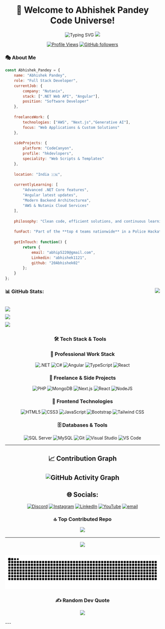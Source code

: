 <div align="center">
  
# 🚀 Welcome to Abhishek Pandey Code Universe! 

<img src="https://readme-typing-svg.herokuapp.com?font=Fira+Code&size=30&pause=1000&color=36BCF7&center=true&vCenter=true&width=700&lines=Full+Stack+Developer+%F0%9F%9A%80;Expert+in+HTML+CSS+Javascript+%F0%9F%94%A7;React+Frontend+Developer+%E2%9A%A1;Always+Building+%F0%9F%8F%97%EF%B8%8F" alt="Typing SVG" />

<img src="https://user-images.githubusercontent.com/74038190/225813708-98b745f2-7d22-48cf-9150-083f1b00d6c9.gif" width="500">

[![Profile Views](https://komarev.com/ghpvc/?username=20Abhishek02&color=blueviolet&style=for-the-badge)](https://github.com/20Abhishek02)
[![GitHub followers](https://img.shields.io/github/followers/20Abhishek02?style=for-the-badge&color=blue)](https://github.com/b)

</div>

### 🎭 About Me

```javascript
const Abhishek_Pandey = {
    name: "Abhishek Pandey",
    role: "Full Stack Developer",
    currentJob: {
        company: "Nutanix",
        stack: [".NET Web API", "Angular"],
        position: "Software Developer"
    },
    
    freelanceWork: {
        technologies: ["AWS", "Next.js","Generative AI"],
        focus: "Web Applications & Custom Solutions"
    },
    
    sideProjects: {
        platform: "CodeCanyon",
        profile: "hkdevlopers",
        speciality: "Web Scripts & Templates"
    },
    
    location: "India 🇮🇳",
    
    currentlyLearning: [
        "Advanced .NET Core features",
        "Angular latest updates",
        "Modern Backend Architecturea",
        "AWS & Nutanix Cloud Services"
    ],
    
    philosophy: "Clean code, efficient solutions, and continuous learning!",
    
    funFact: "Part of the **top 4 teams nationwide** in a Police Hackathon and awarded **“Innovator of the Year 2023”** at CU.",
    
    getInTouch: function() {
        return {
            email: "abhip5220@gmail.com",
            Linkedin: "abhishek1121",
            github: "20Abhishek02"
        };
    }
};
```
###

<img align="right" height="165" src="https://i.imgflip.com/a0htel.gif"  />

### 📊 GitHub Stats:

![](https://github-readme-stats.vercel.app/api?username=20Abhishek02&theme=swift&hide_border=false&include_all_commits=false&count_private=false)<br/>
![](https://nirzak-streak-stats.vercel.app/?user=20Abhishek02&theme=swift&hide_border=false)<br/>
![](https://github-readme-stats.vercel.app/api/top-langs/?username=20Abhishek02&theme=swift&hide_border=false&include_all_commits=false&count_private=false&layout=compact)
---
<div align="center">
  
### **🛠️ Tech Stack & Tools**

### 💼 Professional Work Stack
![.NET](https://img.shields.io/badge/.NET-5C2D91?style=for-the-badge&logo=.net&logoColor=white)
![C#](https://img.shields.io/badge/C%23-239120?style=for-the-badge&logo=c-sharp&logoColor=white)
![Angular](https://img.shields.io/badge/Angular-DD0031?style=for-the-badge&logo=angular&logoColor=white)
![TypeScript](https://img.shields.io/badge/TypeScript-007ACC?style=for-the-badge&logo=typescript&logoColor=white)
![React](https://img.shields.io/badge/react-%2320232a.svg?style=for-the-badge&logo=react&logoColor=%2361DAFB)

### 🚀 Freelance & Side Projects
![PHP](https://img.shields.io/badge/PHP-777BB4?style=for-the-badge&logo=php&logoColor=white)
![MongoDB](https://img.shields.io/badge/MongoDB-%234ea94b.svg?style=for-the-badge&logo=mongodb&logoColor=white) 
![Next.js](https://img.shields.io/badge/Next.js-000000?style=for-the-badge&logo=next.js&logoColor=white)
![React](https://img.shields.io/badge/React-20232A?style=for-the-badge&logo=react&logoColor=61DAFB)
![NodeJS](https://img.shields.io/badge/node.js-6DA55F?style=for-the-badge&logo=node.js&logoColor=white) 

### 🎨 Frontend Technologies
![HTML5](https://img.shields.io/badge/HTML5-E34F26?style=for-the-badge&logo=html5&logoColor=white)
![CSS3](https://img.shields.io/badge/CSS3-1572B6?style=for-the-badge&logo=css3&logoColor=white)
![JavaScript](https://img.shields.io/badge/JavaScript-F7DF1E?style=for-the-badge&logo=javascript&logoColor=black)
![Bootstrap](https://img.shields.io/badge/Bootstrap-563D7C?style=for-the-badge&logo=bootstrap&logoColor=white)
![Tailwind CSS](https://img.shields.io/badge/Tailwind_CSS-38B2AC?style=for-the-badge&logo=tailwind-css&logoColor=white)

### 🗄️ Databases & Tools
![SQL Server](https://img.shields.io/badge/Microsoft_SQL_Server-CC2927?style=for-the-badge&logo=microsoft-sql-server&logoColor=white)
![MySQL](https://img.shields.io/badge/MySQL-00000F?style=for-the-badge&logo=mysql&logoColor=white)
![Git](https://img.shields.io/badge/Git-F05032?style=for-the-badge&logo=git&logoColor=white)
![Visual Studio](https://img.shields.io/badge/Visual_Studio-5C2D91?style=for-the-badge&logo=visual%20studio&logoColor=white)
![VS Code](https://img.shields.io/badge/VS_Code-007ACC?style=for-the-badge&logo=visual-studio-code&logoColor=white)

</div>

---

<div align="center">
  
## 📈 Contribution Graph

![GitHub Activity Graph](https://github-readme-activity-graph.vercel.app/graph?username=20Abhishek02&theme=tokyo-night&hide_border=true)
---
## 🌐 Socials:
[![Discord](https://img.shields.io/badge/Discord-%237289DA.svg?logo=discord&logoColor=white)](https://discord.gg/https://discord.com/channels/724471425808990248) [![Instagram](https://img.shields.io/badge/Instagram-%23E4405F.svg?logo=Instagram&logoColor=white)](https://instagram.com/https://www.instagram.com/wiseplayyt/) [![LinkedIn](https://img.shields.io/badge/LinkedIn-%230077B5.svg?logo=linkedin&logoColor=white)](https://linkedin.com/in/https://www.linkedin.com/in/abhishek1121/) [![YouTube](https://img.shields.io/badge/YouTube-%23FF0000.svg?logo=YouTube&logoColor=white)](https://youtube.com/@https://www.youtube.com/@WisePlayYT) [![email](https://img.shields.io/badge/Email-D14836?logo=gmail&logoColor=white)](mailto:abhip5220@gmail.com) 

### 🔝 Top Contributed Repo
![](https://github-contributor-stats.vercel.app/api?username=20Abhishek02&limit=5&theme=dark&combine_all_yearly_contributions=true)

---
[![](https://visitcount.itsvg.in/api?id=20Abhishek02&icon=0&color=0)](https://visitcount.itsvg.in)

###

<img src="https://raw.githubusercontent.com/20Abhishek02/20Abhishek02/output/snake.svg" alt="Snake animation" />

### ✍️ Random Dev Quote
![](https://quotes-github-readme.vercel.app/api?type=horizontal&theme=radical)
</div>
---

